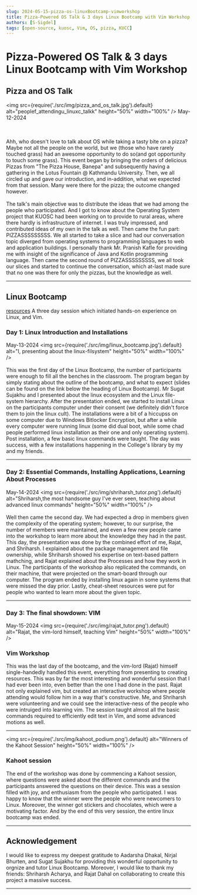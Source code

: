 ```yaml
---
slug: 2024-05-15-pizza-os-linuxBootcamp-vimworkshop
title: Pizza-Powered OS Talk & 3 days Linux Bootcamp with Vim Workshop
authors: [S-Sigdel]
tags: [open-source, kuosc, Vim, OS, pizza, KUCC]
---
```



# Pizza-Powered OS Talk & 3 days Linux Bootcamp with Vim Workshop

## Pizza and OS Talk
<img
src={require('./src/img/pizza_and_os_talk.jpg').default}
alt="peoplef_attendingu_linuxc_talkk"
height="50%" 
width="100%"
/>
May-12-2024

<br/>
<br/>
Ahh, who doesn't love to talk about OS while taking a tasty bite on a pizza? Maybe not all the people on the world, but we (those who have rarely touched grass) had an awesome opportunity to do so(and got opportunity to touch some grass). This event began by bringing the orders of delicious Pizzas from "The Pizza House, Banepa" and subsequently having a gathering in the Lotus Fountain @ Kathmandu University. Then, we all circled up and gave our introduction, and in-addition, what we expected from that session. Many were there for the pizza; the outcome changed however. 

<br/>
<br/>
The talk's main objective was to distribute the ideas that we had among the people who participated. And I got to know about the Operating System project that KUOSC had been working on to provide to rural areas, where there hardly is infrastructure of internet. I was truly impressed, and contributed ideas of my own in the talk as well. Then came the fun part: PIZZASSSSSSSSS. We all started to take a slice and had our conversation topic diverged from operating systems to programming languages to web and application buildings. I personally thank Mr. Pranish Kafle for providing me with insight of the significance of Java and Kotlin programming language. Then came the second round of PIZZASSSSSSSSS, we all took our slices and started to continue the conversation, which at-last made sure that no one was there for only the pizzas, but the knowledge as well.
<hr/>

## Linux Bootcamp
[resources](https://github.com/S-Sigdel/linux-bootcamp)
A three day session which initiated hands-on experience on Linux, and Vim.
### Day 1: Linux Introduction and Installations
May-13-2024
<img
src={require('./src/img/linux_bootcamp.jpg').default}
alt="I, presenting about the linux-filsystem"
height="50%" 
width="100%"
/>
<br/>
<br/>
This was the first day of the Linux Bootcamp, the number of participants were enough to fill all the benches in the classroom. The program began by simply stating about the outline of the bootcamp, and what to expect (slides can be found on the link below the heading of Linux Bootcamp). Mr Sugat Sujakhu and I presented about the linux ecosystem and the Linux file-system hierarchy. After the presentation ended, we started to install Linux on the participants computer under their consent (we definitely didn't force them to join the linux cult). The installations were a bit of a hiccupss on some computer due to Windows Bitlocker Encryption, but after a while every computer were running linux (some did dual boot, while some chad people performed linux installation as their one and only operating system). Post installation, a few basic linux commands were taught. The day was success, with a few installations happening in the College's library by my and my friends.  
<hr/>

### Day 2: Essential Commands, Installing Applications, Learning About Processes 
May-14-2024
<img
src={require('./src/img/shriharsh_tutor.png').default}
alt="Shriharsh,the most handsome guy I've ever seen, teaching about advanced linux commands"
height="50%" 
width="100%"
/>
<br/>
<br/>
Well then came the second day. We had expected a drop in members given the complexity of the operating system; however, to our surprise, the number of members were maintained, and even a few new people came into the workshop to learn more about the knowledge they had in the past. This day, the presentation was done by the combined effort of me, Rajat, and Shriharsh. I explained about the package management and file ownership, while Shriharsh showed his expertise on text-based pattern mathching, and Rajat explained about the Processes and how they work in Linux. The participants of the workshop also replicated the commands, on their machine, that were projected on the smart-board through our computer. The program ended by installing linux again in some systems that were missed the day prior. Lastly, cheat-sheet resources were put for people who wanted to learn more about the given topic.
<hr/>

### Day 3: The final showdown: VIM
May-15-2024
<img
src={require('./src/img/rajat_tutor.png').default}
alt="Rajat, the vim-lord himself, teaching Vim"
height="50%" 
width="100%"
/>

### Vim Workshop

This was the last day of the bootcamp, and the vim-lord (Rajat) himself single-handedly handled this event, everything from presenting to creating resources. This was by far the most interesting and wonderful session that I had ever been into, even better than the one I had done in the past. Rajat not only explained vim, but created an interactive workshop where people attending would follow him in a way that's constructive. Me, and Shriharsh were volunteering and we could see the interactive-ness of the people who were intruiged into learning vim. The session taught almost all the basic commands required to efficiently edit text in Vim, and some advanced motions as well. 
<br/>
<hr/>

<img
src={require('./src/img/kahoot_podium.png').default}
alt="Winners of the Kahoot Session"
height="50%" 
width="100%"
/>

### Kahoot session

The end of the workshop was done by commencing a Kahoot session, where questions were asked about the different commands and the participants answered the questions on their device. This was a session filled with joy, and enthusiasm from the people who participated. I was happy to know that the winner were the people who were newcomers to Linux. Moreover, the winner got stickers and chocolates, which were a motivating factor. And by the end of this very session, the entire linux bootcamp was ended.
<hr/>

## Acknowledgement
I would like to express my deepest gratitude to Aadarsha Dhakal, Nirjal Bhurten, and Sugat Sujakhu for providing this wonderful opportunity to orgnize and tutor Linux Bootcamp. Moreover, I would like to thank my friends: Shriharsh Acharya, and Rajat Dahal on collaborating to create this project a massive success.

<hr/>

